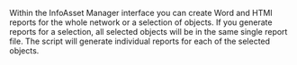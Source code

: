Within the InfoAsset Manager interface you can create Word and HTMl reports for the whole network or a selection of objects.
If you generate reports for a selection, all selected objects will be in the same single report file.
The script will generate individual reports for each of the selected objects.